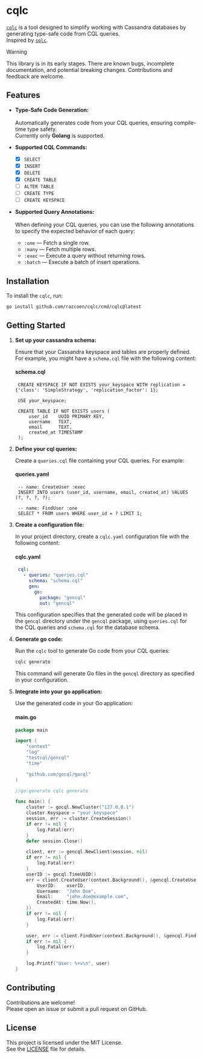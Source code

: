 # cqlc

[`cqlc`](https://github.com/razcoen/cqlc) is a tool designed to simplify working with Cassandra databases by generating type-safe code from CQL queries. 
<br> Inspired by [`sqlc`](https://github.com/sqlc-dev/sqlc/).


> [!WARNING]
> This library is in its early stages. There are known bugs, incomplete documentation, and potential breaking changes. Contributions and feedback are welcome.

## Features

- **Type-Safe Code Generation:**
  <br><br> Automatically generates code from your CQL queries, ensuring compile-time type safety.
  <br> Currently only **Golang** is supported.

- **Supported CQL Commands:**
  - [x] `SELECT`
  - [x] `INSERT`
  - [x] `DELETE`
  - [x] `CREATE TABLE`
  - [ ] `ALTER TABLE`
  - [ ] `CREATE TYPE`
  - [ ] `CREATE KEYSPACE`
 
- **Supported Query Annotations:**
  <br><br> When defining your CQL queries, you can use the following annotations to specify the expected behavior of each query:
  - `:one` — Fetch a single row.
  - `:many` — Fetch multiple rows.
  - `:exec` — Execute a query without returning rows.
  - `:batch` — Execute a batch of insert operations.


## Installation

To install the `cqlc`, run:

```bash
go install github.com/razcoen/cqlc/cmd/cqlc@latest
```

## Getting Started

1. **Set up your cassandra schema:**

   Ensure that your Cassandra keyspace and tables are properly defined. For example, you might have a `schema.cql` file with the following content:

   #### schema.cql
   ```cql
    CREATE KEYSPACE IF NOT EXISTS your_keyspace WITH replication = {'class': 'SimpleStrategy', 'replication_factor': 1};
    
    USE your_keyspace;
    
    CREATE TABLE IF NOT EXISTS users (
        user_id    UUID PRIMARY KEY,
        username   TEXT,
        email      TEXT,
        created_at TIMESTAMP
    );
   ```

2. **Define your cql queries:**

   Create a `queries.cql` file containing your CQL queries. For example:

   #### queries.yaml
   ```cql
    -- name: CreateUser :exec
    INSERT INTO users (user_id, username, email, created_at) VALUES (?, ?, ?, ?);
    
    -- name: FindUser :one
    SELECT * FROM users WHERE user_id = ? LIMIT 1;
   ```
   
3. **Create a configuration file:**

   In your project directory, create a `cqlc.yaml` configuration file with the following content:

   #### cqlc.yaml
   ```yaml
    cql:
      - queries: "queries.cql"
        schema: "schema.cql"
        gen:
          go:
            package: "gencql"
            out: "gencql"
   ```

   This configuration specifies that the generated code will be placed in the `gencql` directory under the `gencql` package, using `queries.cql` for the CQL queries and `schema.cql` for the database schema.


4. **Generate go code:**

   Run the `cqlc` tool to generate Go code from your CQL queries:

   ```bash
   cqlc generate
   ```

   This command will generate Go files in the `gencql` directory as specified in your configuration.

5. **Integrate into your go application:**

   Use the generated code in your Go application:

   #### main.go
    ```go
    package main
    
    import (
    	"context"
    	"log"
    	"testcql/gencql"
    	"time"
    
    	"github.com/gocql/gocql"
    )
    
    //go:generate cqlc generate
    
    func main() {
    	cluster := gocql.NewCluster("127.0.0.1")
    	cluster.Keyspace = "your_keyspace"
    	session, err := cluster.CreateSession()
    	if err != nil {
    		log.Fatal(err)
    	}
    	defer session.Close()
    
    	client, err := gencql.NewClient(session, nil)
    	if err != nil {
    		log.Fatal(err)
    	}
    	userID := gocql.TimeUUID()
    	err = client.CreateUser(context.Background(), &gencql.CreateUserParams{
    		UserID:    userID,
    		Username:  "John Doe",
    		Email:     "john.doe@example.com",
    		CreatedAt: time.Now(),
    	})
    	if err != nil {
    		log.Fatal(err)
    	}
    
    	user, err := client.FindUser(context.Background(), &gencql.FindUserParams{UserID: userID})
    	if err != nil {
    		log.Fatal(err)
    	}
    
    	log.Printf("User: %+v\n", user)
    }
    ```

## Contributing

Contributions are welcome! 
<br> Please open an issue or submit a pull request on GitHub.

## License

This project is licensed under the MIT License. 
<br> See the [LICENSE](LICENSE) file for details.
